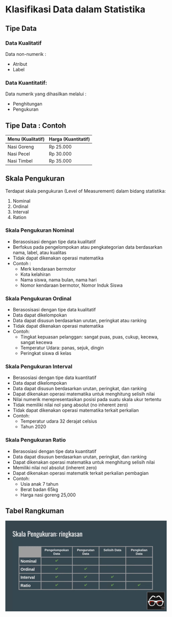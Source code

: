 # Klasifikasi Data dalam Statistika

## Tipe Data

### Data Kualitatif 

Data non-numerik :
- Atribut
- Label

### Data Kuantitatif:

Data numerik yang dihasilkan melalui :
- Penghitungan
- Pengukuran

## Tipe Data : Contoh

| Menu (Kualitatif) | Harga (Kuantitatif) |
|-------------------|---------------------|
| Nasi Goreng       | Rp 25.000           |
| Nasi Pecel        | Rp 30.000           |
| Nasi Timbel       | Rp 35.000           |


## Skala Pengukuran

Terdapat skala pengukuran (Level of Measurement) dalam bidang statistika:

1. Nominal
2. Ordinal
3. Interval
4. Ration

### Skala Pengukuran Nominal

- Berasosisasi dengan tipe data kualitatif
- Berfokus pada pengelompokan atau pengkategorian data berdasarkan nama, label, atau kualitas
- Tidak dapat dikenakan operasi matematika
- Contoh : 
  - Merk kendaraan bermotor
  - Kota kelahiran
  - Nama siswa, nama bulan, nama hari
  - Nomor kendaraan bermotor, Nomor Induk Siswa  

### Skala Pengukuran Ordinal

- Berasosisasi dengan tipe data kualitatif
- Data dapat dikelompokan
- Data dapat disusun berdasarkan urutan, peringkat atau ranking
- Tidak dapat dikenakan operasi matematika
- Contoh: 
  - Tingkat kepuasan pelanggan: sangat puas, puas, cukup, kecewa, sangat kecewa
  - Temperatur Udara: panas, sejuk, dingin
  - Peringkat siswa di kelas

### Skala Pengukuran Interval

- Berasosiasi dengan tipe data kuantitatif
- Data dapat dikelompokan 
- Data dapat disusun berdasarkan urutan, peringkat, dan ranking
- Dapat dikenakan operasi matematika untuk menghitung selisih nilai
- Nilai numerik merepresentasikan posisi pada suatu skala ukur tertentu
- Tidak memiliki nilai nol yang absolut (no inherent zero)
- Tidak dapat dikenakan operasi matematika terkait perkalian
- Contoh: 
  - Temperatur udara 32 derajat celsius
  - Tahun 2020

### Skala Pengukuran Ratio

- Berasosiasi dengan tipe data kuantitatif
- Data dapat disusun berdasarkan urutan, peringkat, dan ranking
- Dapat dikenakan operasi matematika untuk menghitung selisih nilai
- Memiliki nilai nol absolut (inherent zero)
- Dapat dikenakan operasi matematik terkait perkalian pembagian
- Contoh:
  - Usia anak 7 tahun
  - Berat badan 65kg
  - Harga nasi goreng 25,000

## Tabel Rangkuman

![Tabel Rangkuman](/assets/skala-klas.png)